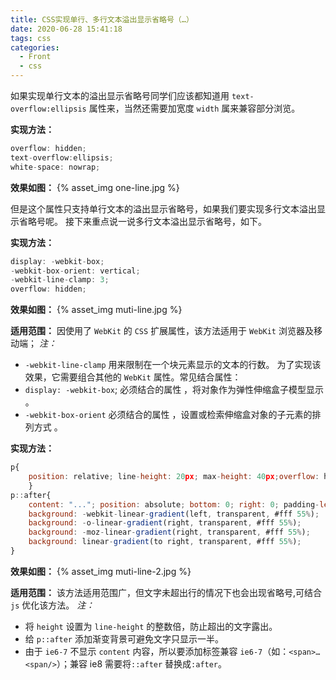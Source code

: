 ```yaml
---
title: CSS实现单行、多行文本溢出显示省略号（…）
date: 2020-06-28 15:41:18
tags: css
categories:
  - Front
  - css
---
```


如果实现单行文本的溢出显示省略号同学们应该都知道用 `text-overflow:ellipsis` 属性来，当然还需要加宽度 `width` 属来兼容部分浏览。

**实现方法：**

```javascript
overflow: hidden;
text-overflow:ellipsis;
white-space: nowrap;
```

**效果如图：**
{% asset_img one-line.jpg %}

但是这个属性只支持单行文本的溢出显示省略号，如果我们要实现多行文本溢出显示省略号呢。
接下来重点说一说多行文本溢出显示省略号，如下。

**实现方法：**

```javascript
display: -webkit-box;
-webkit-box-orient: vertical;
-webkit-line-clamp: 3;
overflow: hidden;
```

**效果如图：**
{% asset_img muti-line.jpg %}

**适用范围：**
因使用了 `WebKit` 的 `CSS` 扩展属性，该方法适用于 `WebKit` 浏览器及移动端；
_注：_

- `-webkit-line-clamp` 用来限制在一个块元素显示的文本的行数。 为了实现该效果，它需要组合其他的 `WebKit` 属性。常见结合属性：
- `display: -webkit-box`; 必须结合的属性 ，将对象作为弹性伸缩盒子模型显示 。
- `-webkit-box-orient` 必须结合的属性 ，设置或检索伸缩盒对象的子元素的排列方式 。

**实现方法：**

```javascript
p{
	position: relative; line-height: 20px; max-height: 40px;overflow: hidden;
	}
p::after{
	content: "..."; position: absolute; bottom: 0; right: 0; padding-left: 40px;
	background: -webkit-linear-gradient(left, transparent, #fff 55%);
	background: -o-linear-gradient(right, transparent, #fff 55%);
	background: -moz-linear-gradient(right, transparent, #fff 55%);
	background: linear-gradient(to right, transparent, #fff 55%);
}
```

**效果如图：**
{% asset_img muti-line-2.jpg %}

**适用范围：**
该方法适用范围广，但文字未超出行的情况下也会出现省略号,可结合 `js` 优化该方法。
_注：_

- 将 `height` 设置为 `line-height` 的整数倍，防止超出的文字露出。
- 给 `p::after` 添加渐变背景可避免文字只显示一半。
- 由于 `ie6-7` 不显示 `content` 内容，所以要添加标签兼容 `ie6-7`（如：`<span>…<span/>`）；兼容 ie8 需要将`::after` 替换成`:after`。
